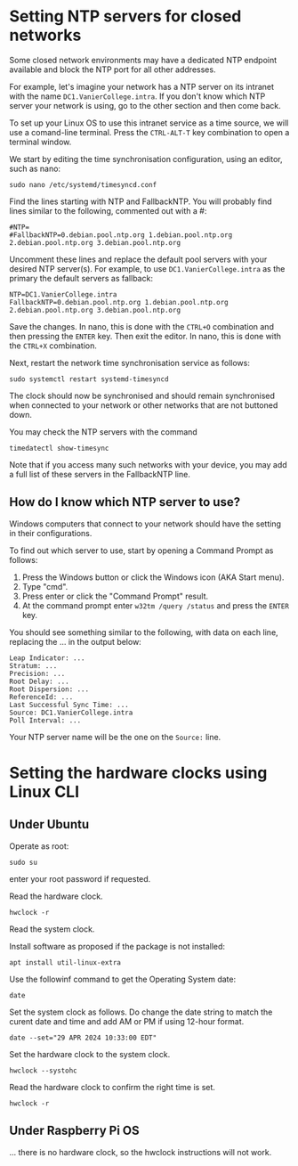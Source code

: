# Setting NTP servers for closed networks

Some closed network environments may have a dedicated NTP endpoint available and block the NTP port for all other addresses.

For example, let's imagine your network has a NTP server on its intranet with the name `DC1.VanierCollege.intra`.
If you don't know which NTP server your network is using, go to the other section and then come back.

To set up your Linux OS to use this intranet service as a time source, we will use a comand-line terminal.
Press the `CTRL-ALT-T` key combination to open a terminal window.

We start by editing the time synchronisation configuration, using an editor, such as nano:
```
sudo nano /etc/systemd/timesyncd.conf
```

Find the lines starting with NTP and FallbackNTP.
You will probably find lines similar to the following, commented out with a #:
```
#NTP=
#FallbackNTP=0.debian.pool.ntp.org 1.debian.pool.ntp.org 2.debian.pool.ntp.org 3.debian.pool.ntp.org
```

Uncomment these lines and replace the default pool servers with your desired NTP server(s). For example, to use `DC1.VanierCollege.intra` as the primary the default servers as fallback:
```
NTP=DC1.VanierCollege.intra
FallbackNTP=0.debian.pool.ntp.org 1.debian.pool.ntp.org 2.debian.pool.ntp.org 3.debian.pool.ntp.org
```

Save the changes.
In nano, this is done with the `CTRL+O` combination and then pressing the `ENTER` key.
Then exit the editor.
In nano, this is done with the `CTRL+X` combination.

Next, restart the network time synchronisation service as follows:
```
sudo systemctl restart systemd-timesyncd
```

The clock should now be synchronised and should remain synchronised when connected to your network or other networks that are not buttoned down.

You may check the NTP servers with the command
```
timedatectl show-timesync
```

Note that if you access many such networks with your device, you may add a full list of these servers in the FallbackNTP line.

## How do I know which NTP server to use?

Windows computers that connect to your network should have the setting in their configurations.

To find out which server to use, start by opening a Command Prompt as follows:
1. Press the Windows button or click the Windows icon (AKA Start menu).
2. Type "cmd".
3. Press enter or click the "Command Prompt" result.
4. At the command prompt enter `w32tm /query /status` and press the `ENTER` key.

You should see something similar to the following, with data on each line, replacing the ... in the output below:
```
Leap Indicator: ...
Stratum: ...
Precision: ...
Root Delay: ...
Root Dispersion: ...
ReferenceId: ...
Last Successful Sync Time: ...
Source: DC1.VanierCollege.intra
Poll Interval: ...
```

Your NTP server name will be the one on the `Source:` line.

# Setting the hardware clocks using Linux CLI

## Under Ubuntu

Operate as root:

```
sudo su
```
enter your root password if requested.

Read the hardware clock.

```
hwclock -r
```

Read the system clock.

Install software as proposed if the package is not installed:
```
apt install util-linux-extra
```
Use the followinf command to get the Operating System date:
```
date
```

Set the system clock as follows. Do change the date string to match the curent date and time and add AM or PM if using 12-hour format.

```
date --set="29 APR 2024 10:33:00 EDT"
```

Set the hardware clock to the system clock.

```
hwclock --systohc
```

Read the hardware clock to confirm the right time is set.

```
hwclock -r
```
## Under Raspberry Pi OS

... there is no hardware clock, so the hwclock instructions will not work.

